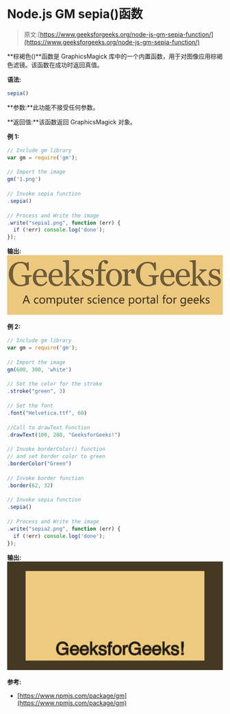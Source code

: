 # Node.js GM sepia()函数

> 原文:[https://www.geeksforgeeks.org/node-js-gm-sepia-function/](https://www.geeksforgeeks.org/node-js-gm-sepia-function/)

**棕褐色()**函数是 GraphicsMagick 库中的一个内置函数，用于对图像应用棕褐色滤镜。该函数在成功时返回真值。

**语法:**

```js
sepia()
```

**参数:**此功能不接受任何参数。

**返回值:**该函数返回 GraphicsMagick 对象。

**例 1:**

```js
// Include gm library
var gm = require('gm');

// Import the image
gm('1.png')

// Invoke sepia function
.sepia()

// Process and Write the image
.write("sepia1.png", function (err) {
  if (!err) console.log('done');
});
```

**输出:**
![](img/90860b0d330713c7f09e8c4fad001a22.png)

**例 2:**

```js
// Include gm library
var gm = require('gm');

// Import the image
gm(600, 300, 'white')

// Set the color for the stroke
.stroke("green", 3)

// Set the font 
.font("Helvetica.ttf", 60)

//Call to drawText Function
.drawText(100, 280, "GeeksforGeeks!")

// Invoke borderColor() function
// and set border color to green
.borderColor("Green")

// Invoke border function
.border(62, 32)

// Invoke sepia function
.sepia()

// Process and Write the image
.write("sepia2.png", function (err) {
  if (!err) console.log('done');
});
```

**输出:**
![](img/272144a6775f937897ed83a8ff0400d9.png)

**参考:**

*   [https://www.npmjs.com/package/gm](https://www.npmjs.com/package/gm)